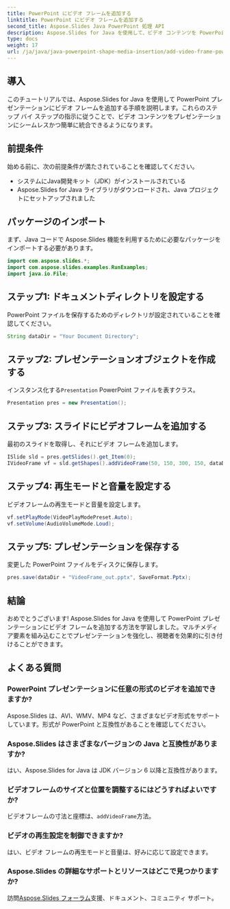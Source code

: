 ```yaml
---
title: PowerPoint にビデオ フレームを追加する
linktitle: PowerPoint にビデオ フレームを追加する
second_title: Aspose.Slides Java PowerPoint 処理 API
description: Aspose.Slides for Java を使用して、ビデオ コンテンツを PowerPoint プレゼンテーションにシームレスに統合する方法を学びます。マルチメディア要素を含むスライドで視聴者を魅了します。
type: docs
weight: 17
url: /ja/java/java-powerpoint-shape-media-insertion/add-video-frame-powerpoint/
---
```

## 導入
このチュートリアルでは、Aspose.Slides for Java を使用して PowerPoint プレゼンテーションにビデオ フレームを追加する手順を説明します。これらのステップ バイ ステップの指示に従うことで、ビデオ コンテンツをプレゼンテーションにシームレスかつ簡単に統合できるようになります。
## 前提条件
始める前に、次の前提条件が満たされていることを確認してください。
- システムにJava開発キット（JDK）がインストールされている
- Aspose.Slides for Java ライブラリがダウンロードされ、Java プロジェクトにセットアップされました
## パッケージのインポート
まず、Java コードで Aspose.Slides 機能を利用するために必要なパッケージをインポートする必要があります。 
```java
import com.aspose.slides.*;
import com.aspose.slides.examples.RunExamples;
import java.io.File;
```
## ステップ1: ドキュメントディレクトリを設定する
PowerPoint ファイルを保存するためのディレクトリが設定されていることを確認してください。
```java
String dataDir = "Your Document Directory";
```
## ステップ2: プレゼンテーションオブジェクトを作成する
インスタンス化する`Presentation` PowerPoint ファイルを表すクラス。
```java
Presentation pres = new Presentation();
```
## ステップ3: スライドにビデオフレームを追加する
最初のスライドを取得し、それにビデオ フレームを追加します。
```java
ISlide sld = pres.getSlides().get_Item(0);
IVideoFrame vf = sld.getShapes().addVideoFrame(50, 150, 300, 150, dataDir + "video1.avi");
```
## ステップ4: 再生モードと音量を設定する
ビデオフレームの再生モードと音量を設定します。
```java
vf.setPlayMode(VideoPlayModePreset.Auto);
vf.setVolume(AudioVolumeMode.Loud);
```
## ステップ5: プレゼンテーションを保存する
変更した PowerPoint ファイルをディスクに保存します。
```java
pres.save(dataDir + "VideoFrame_out.pptx", SaveFormat.Pptx);
```
## 結論
おめでとうございます! Aspose.Slides for Java を使用して PowerPoint プレゼンテーションにビデオ フレームを追加する方法を学習しました。マルチメディア要素を組み込むことでプレゼンテーションを強化し、視聴者を効果的に引き付けることができます。
## よくある質問
### PowerPoint プレゼンテーションに任意の形式のビデオを追加できますか?
Aspose.Slides は、AVI、WMV、MP4 など、さまざまなビデオ形式をサポートしています。形式が PowerPoint と互換性があることを確認してください。
### Aspose.Slides はさまざまなバージョンの Java と互換性がありますか?
はい、Aspose.Slides for Java は JDK バージョン 6 以降と互換性があります。
### ビデオフレームのサイズと位置を調整するにはどうすればよいですか?
ビデオフレームの寸法と座標は、`addVideoFrame`方法。
### ビデオの再生設定を制御できますか?
はい、ビデオ フレームの再生モードと音量は、好みに応じて設定できます。
### Aspose.Slides の詳細なサポートとリソースはどこで見つかりますか?
訪問[Aspose.Slides フォーラム](https://forum.aspose.com/c/slides/11)支援、ドキュメント、コミュニティ サポート。